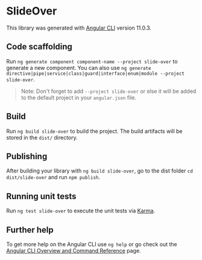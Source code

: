 # SlideOver

This library was generated with [Angular CLI](https://github.com/angular/angular-cli) version 11.0.3.

## Code scaffolding

Run `ng generate component component-name --project slide-over` to generate a new component. You can also use `ng generate directive|pipe|service|class|guard|interface|enum|module --project slide-over`.
> Note: Don't forget to add `--project slide-over` or else it will be added to the default project in your `angular.json` file. 

## Build

Run `ng build slide-over` to build the project. The build artifacts will be stored in the `dist/` directory.

## Publishing

After building your library with `ng build slide-over`, go to the dist folder `cd dist/slide-over` and run `npm publish`.

## Running unit tests

Run `ng test slide-over` to execute the unit tests via [Karma](https://karma-runner.github.io).

## Further help

To get more help on the Angular CLI use `ng help` or go check out the [Angular CLI Overview and Command Reference](https://angular.io/cli) page.
